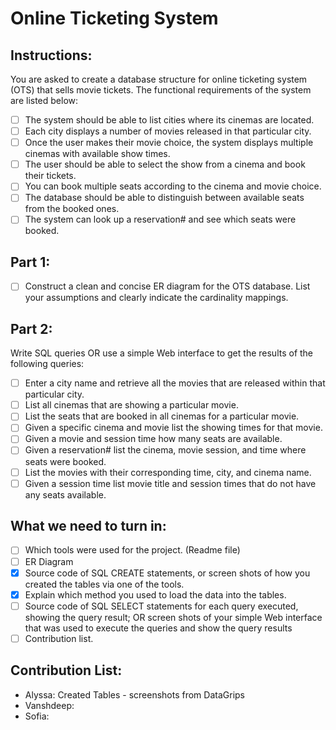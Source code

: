 # Online Ticketing System

## Instructions:
You are asked to create a database structure for online ticketing system (OTS) that sells movie tickets. The functional requirements of the system are listed below:
- [ ] The system should be able to list cities where its cinemas are located.
- [ ] Each city displays a number of movies released in that particular city.
- [ ] Once the user makes their movie choice, the system displays multiple cinemas with available show times.
- [ ] The user should be able to select the show from a cinema and book their tickets.
- [ ] You can book multiple seats according to the cinema and movie choice.
- [ ] The database should be able to distinguish between available seats from the booked ones.
- [ ] The system can look up a reservation# and see which seats were booked.

## Part 1:
- [ ] Construct a clean and concise ER diagram for the OTS database. List your assumptions and clearly indicate the cardinality mappings.

## Part 2:
Write SQL queries OR use a simple Web interface to get the results of the following queries:
- [ ] Enter a city name and retrieve all the movies that are released within that particular city.
- [ ] List all cinemas that are showing a particular movie.
- [ ] List the seats that are booked in all cinemas for a particular movie.
- [ ] Given a specific cinema and movie list the showing times for that movie.
- [ ] Given a movie and session time how many seats are available.
- [ ] Given a reservation# list the cinema, movie session, and time where seats were booked.
- [ ] List the movies with their corresponding time, city, and cinema name.
- [ ] Given a session time list movie title and session times that do not have any seats available.

## What we need to turn in:
- [ ] Which tools were used for the project. (Readme file)
- [ ] ER Diagram
- [x] Source code of SQL CREATE statements, or screen shots of how you created the tables via one of the tools.
- [x] Explain which method you used to load the data into the tables.
- [ ] Source code of SQL SELECT statements for each query executed, showing the query result; OR screen shots of your simple Web interface that was used to execute the queries and show the query results
- [ ] Contribution list.

## Contribution List:
- Alyssa: Created Tables - screenshots from DataGrips
- Vanshdeep:
- Sofia:
